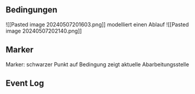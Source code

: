 ## Bedingungen

![[Pasted image 20240507201603.png]]
modelliert einen Ablauf
![[Pasted image 20240507202140.png]]

## Marker

Marker: schwarzer Punkt auf Bedingung zeigt aktuelle Abarbeitungsstelle

## Event Log
